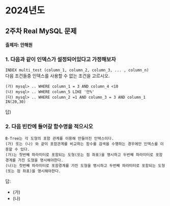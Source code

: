 # 2024년도
## 2주차 Real MySQL 문제
#### 출제자: 안해원

### 1. 다음과 같이 인덱스가 설정되어있다고 가정해보자
`INDEX multi_test (column_1, column_2, column_3, ... , column_n)`<br>
다음 조건들중 인덱스를 사용할 수 없는 조건을 고르시오.<br>
```
(가) mysql> .. WHERE column_1 = 3 AND column_4 <10
(나) mysql> .. WHERE column_5 LIKE '안%'
(다) mysql> .. WHERE column_2 =1 AND column_3 = 3 AND column_1 IN(20,30)
```

답) 

### 2. 다음 빈칸에 들어갈 함수명을 적으시오
```
B-Tree는 각 도형의 포함 관계를 이용해 만들어진 인덱스이다. 
(가) 또는 (나) 와 같이 포함관계를 비교하는 함수를 검색을 수행하는 경우에만 인덱스를 이용할 수 있다.
(가)는 첫번째 파라미터로 포함되는 도형(또는 점 좌표)을 명시하고 두번째 파라미터로 포함 경계를 가진 도형을 명시해야한다.
(나)는 첫번째 파라미터로 포함경계를 가진 도형을 명시하고 두번째 파라미터로 포함되는 도형(또는 점 좌표)을 명시해야한다.

```
답: 
- (가)
- (나) 
